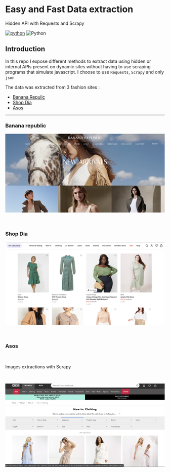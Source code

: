 # Easy and Fast Data extraction

Hidden API with Requests and Scrapy

[![python](https://img.shields.io/badge/Python-3776AB?style=for-the-badge&logo=python&logoColor=white)](https://img.shields.io/badge/Python-3776AB?style=for-the-badge&logo=python&logoColor=white)
![Python](https://img.shields.io/badge/python-3.10-blue.svg)

## Introduction

In this repo I expose different methods to extract data using hidden or internal APIs present on dynamic sites without having to use scraping programs that simulate javascript.
I choose to use `Requests`, `Scrapy`  and only `json`

The data was extracted from 3 fashion sites :

- [Banana Repulic](https://bananarepublic.gap.com/)
- [Shop Dia](https://shop.dia.com/)
- [Asos](https://www.asos.com/)

---

### Banana republic

![banana_republic](assets/banana.png)





<br>

### Shop Dia

![shopia](assets/20230323_235146_shopdia.png)

<br>

### Asos

<br>

Images extractions with Scrapy

<br>

![asos](assets/20230323_235715_asos.png)


















